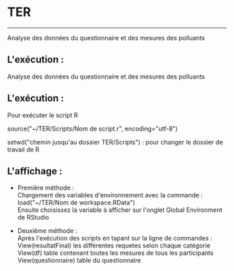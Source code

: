 # TER
-------------
Analyse des données du questionnaire et des mesures des polluants  
## L'exécution :  

Analyse des données du questionnaire et des mesures des polluants  
## L'exécution :  

Pour exécuter le script R  

source("~/TER/Scripts/Nom de script.r", encoding="utf-8") 

setwd("chemin jusqu'au dossier TER/Scripts") : pour changer le dossier de travail de R  

## L'affichage :  

+ Première méthode :   
Chargement des variables d'environnement avec la commande :  
load("~/TER/Nom de workspace.RData")  
Ensuite choisissez la variable à afficher sur l'onglet Global Environment de RStudio   


+ Deuxième méthode :  
Après l'exécution des scripts en tapant sur la ligne de commandes :  
View(resultatFinal) les différentes requetes selon chaque catégorie  
View(df) table contenant toutes les mesures de tous les participants  
View(questionnaire) table du questionnaire  


